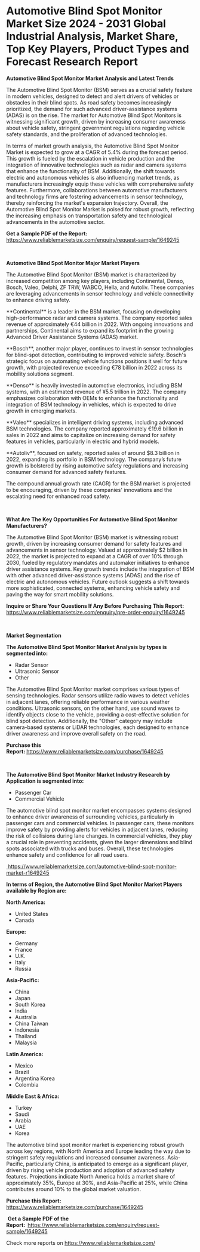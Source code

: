 <p><h1>Automotive Blind Spot Monitor Market Size 2024 - 2031 Global Industrial Analysis, Market Share, Top Key Players, Product Types and Forecast Research Report</h1></p><p><strong>Automotive Blind Spot Monitor Market Analysis and Latest Trends</strong></p>
<p><p>The Automotive Blind Spot Monitor (BSM) serves as a crucial safety feature in modern vehicles, designed to detect and alert drivers of vehicles or obstacles in their blind spots. As road safety becomes increasingly prioritized, the demand for such advanced driver-assistance systems (ADAS) is on the rise. The market for Automotive Blind Spot Monitors is witnessing significant growth, driven by increasing consumer awareness about vehicle safety, stringent government regulations regarding vehicle safety standards, and the proliferation of advanced technologies.</p><p>In terms of market growth analysis, the Automotive Blind Spot Monitor Market is expected to grow at a CAGR of 5.4% during the forecast period. This growth is fueled by the escalation in vehicle production and the integration of innovative technologies such as radar and camera systems that enhance the functionality of BSM. Additionally, the shift towards electric and autonomous vehicles is also influencing market trends, as manufacturers increasingly equip these vehicles with comprehensive safety features. Furthermore, collaborations between automotive manufacturers and technology firms are fostering advancements in sensor technology, thereby reinforcing the market's expansion trajectory. Overall, the Automotive Blind Spot Monitor Market is poised for robust growth, reflecting the increasing emphasis on transportation safety and technological advancements in the automotive sector.</p></p>
<p><strong>Get a Sample PDF of the Report:&nbsp;</strong> <a href="https://www.reliablemarketsize.com/enquiry/request-sample/1649245?utm_campaign=1996&utm_medium=2&utm_source=Github&utm_content=ia&utm_term=29122024&utm_id=automotive-blind-spot-monitor">https://www.reliablemarketsize.com/enquiry/request-sample/1649245</a></p>
<p>&nbsp;</p>
<p><strong>Automotive Blind Spot Monitor Major Market Players</strong></p>
<p><p>The Automotive Blind Spot Monitor (BSM) market is characterized by increased competition among key players, including Continental, Denso, Bosch, Valeo, Delphi, ZF TRW, WABCO, Hella, and Autoliv. These companies are leveraging advancements in sensor technology and vehicle connectivity to enhance driving safety.</p><p>**Continental** is a leader in the BSM market, focusing on developing high-performance radar and camera systems. The company reported sales revenue of approximately €44 billion in 2022. With ongoing innovations and partnerships, Continental aims to expand its footprint in the growing Advanced Driver Assistance Systems (ADAS) market.</p><p>**Bosch**, another major player, continues to invest in sensor technologies for blind-spot detection, contributing to improved vehicle safety. Bosch's strategic focus on automating vehicle functions positions it well for future growth, with projected revenue exceeding €78 billion in 2022 across its mobility solutions segment.</p><p>**Denso** is heavily invested in automotive electronics, including BSM systems, with an estimated revenue of ¥5.5 trillion in 2022. The company emphasizes collaboration with OEMs to enhance the functionality and integration of BSM technology in vehicles, which is expected to drive growth in emerging markets.</p><p>**Valeo** specializes in intelligent driving systems, including advanced BSM technologies. The company reported approximately €19.6 billion in sales in 2022 and aims to capitalize on increasing demand for safety features in vehicles, particularly in electric and hybrid models.</p><p>**Autoliv**, focused on safety, reported sales of around $8.3 billion in 2022, expanding its portfolio in BSM technology. The company’s future growth is bolstered by rising automotive safety regulations and increasing consumer demand for advanced safety features.</p><p>The compound annual growth rate (CAGR) for the BSM market is projected to be encouraging, driven by these companies' innovations and the escalating need for enhanced road safety.</p></p>
<p>&nbsp;</p>
<p><strong>What Are The Key Opportunities For Automotive Blind Spot Monitor Manufacturers?</strong></p>
<p><p>The Automotive Blind Spot Monitor (BSM) market is witnessing robust growth, driven by increasing consumer demand for safety features and advancements in sensor technology. Valued at approximately $2 billion in 2022, the market is projected to expand at a CAGR of over 10% through 2030, fueled by regulatory mandates and automaker initiatives to enhance driver assistance systems. Key growth trends include the integration of BSM with other advanced driver-assistance systems (ADAS) and the rise of electric and autonomous vehicles. Future outlook suggests a shift towards more sophisticated, connected systems, enhancing vehicle safety and paving the way for smart mobility solutions.</p></p>
<p><strong>Inquire or Share Your Questions If Any Before Purchasing This Report:</strong> <a href="https://www.reliablemarketsize.com/enquiry/pre-order-enquiry/1649245?utm_campaign=1996&utm_medium=2&utm_source=Github&utm_content=ia&utm_term=29122024&utm_id=automotive-blind-spot-monitor">https://www.reliablemarketsize.com/enquiry/pre-order-enquiry/1649245</a></p>
<p>&nbsp;</p>
<p><strong>Market Segmentation</strong></p>
<p><strong>The Automotive Blind Spot Monitor Market Analysis by types is segmented into:</strong></p>
<p><ul><li>Radar Sensor</li><li>Ultrasonic Sensor</li><li>Other</li></ul></p>
<p><p>The Automotive Blind Spot Monitor market comprises various types of sensing technologies. Radar sensors utilize radio waves to detect vehicles in adjacent lanes, offering reliable performance in various weather conditions. Ultrasonic sensors, on the other hand, use sound waves to identify objects close to the vehicle, providing a cost-effective solution for blind spot detection. Additionally, the "Other" category may include camera-based systems or LiDAR technologies, each designed to enhance driver awareness and improve overall safety on the road.</p></p>
<p><strong>Purchase this Report:&nbsp;</strong><a href="https://www.reliablemarketsize.com/purchase/1649245?utm_campaign=1996&utm_medium=2&utm_source=Github&utm_content=ia&utm_term=29122024&utm_id=automotive-blind-spot-monitor">https://www.reliablemarketsize.com/purchase/1649245</a></p>
<p>&nbsp;</p>
<p><strong>The Automotive Blind Spot Monitor Market Industry Research by Application is segmented into:</strong></p>
<p><ul><li>Passenger Car</li><li>Commercial Vehicle</li></ul></p>
<p><p>The automotive blind spot monitor market encompasses systems designed to enhance driver awareness of surrounding vehicles, particularly in passenger cars and commercial vehicles. In passenger cars, these monitors improve safety by providing alerts for vehicles in adjacent lanes, reducing the risk of collisions during lane changes. In commercial vehicles, they play a crucial role in preventing accidents, given the larger dimensions and blind spots associated with trucks and buses. Overall, these technologies enhance safety and confidence for all road users.</p></p>
<p><a href="https://www.reliablemarketsize.com/automotive-blind-spot-monitor-market-r1649245?utm_campaign=1996&utm_medium=2&utm_source=Github&utm_content=ia&utm_term=29122024&utm_id=automotive-blind-spot-monitor">&nbsp;https://www.reliablemarketsize.com/automotive-blind-spot-monitor-market-r1649245</a></p>
<p><strong>In terms of Region, the Automotive Blind Spot Monitor Market Players available by Region are:</strong></p>
<p>
    <p> <strong> North America: </strong>
        <ul>
            <li>United States</li>
            <li>Canada</li>
        </ul>
        </p> 
    <p> <strong> Europe: </strong>
        <ul>
            <li>Germany</li>
            <li>France</li>
            <li>U.K.</li>
            <li>Italy</li>
            <li>Russia</li>
        </ul>
        </p> 
    <p> <strong> Asia-Pacific: </strong>
        <ul>
            <li>China</li>
            <li>Japan</li>
            <li>South Korea</li>
            <li>India</li>
            <li>Australia</li>
            <li>China Taiwan</li>
            <li>Indonesia</li>
            <li>Thailand</li>
            <li>Malaysia</li>
        </ul>
        </p> 
    <p> <strong> Latin America: </strong>
        <ul>
            <li>Mexico</li>
            <li>Brazil</li>
            <li>Argentina Korea</li>
            <li>Colombia</li>
        </ul>
        </p> 
    <p> <strong> Middle East & Africa: </strong>
        <ul>
            <li>Turkey</li>
            <li>Saudi</li>
            <li>Arabia</li>
            <li>UAE</li>
            <li>Korea</li>
        </ul>
    </p>
    </p>
<p><p>The automotive blind spot monitor market is experiencing robust growth across key regions, with North America and Europe leading the way due to stringent safety regulations and increased consumer awareness. Asia-Pacific, particularly China, is anticipated to emerge as a significant player, driven by rising vehicle production and adoption of advanced safety features. Projections indicate North America holds a market share of approximately 35%, Europe at 30%, and Asia-Pacific at 25%, while China contributes around 10% to the global market valuation.</p></p>
<p><strong>Purchase this Report: </strong><a href="https://www.reliablemarketsize.com/purchase/1649245?utm_campaign=1996&utm_medium=2&utm_source=Github&utm_content=ia&utm_term=29122024&utm_id=automotive-blind-spot-monitor">https://www.reliablemarketsize.com/purchase/1649245</a></p>
<p>&nbsp;<strong>Get a Sample PDF of the Report:&nbsp;&nbsp;</strong><a href="https://www.reliablemarketsize.com/enquiry/request-sample/1649245?utm_campaign=1996&utm_medium=2&utm_source=Github&utm_content=ia&utm_term=29122024&utm_id=automotive-blind-spot-monitor">https://www.reliablemarketsize.com/enquiry/request-sample/1649245</a></p>
<p><strong></strong></p>
<p>Check more reports on <a href="https://www.reliablemarketsize.com/?utm_campaign=1996&utm_medium=2&utm_source=Github&utm_content=ia&utm_term=29122024&utm_id=automotive-blind-spot-monitor">https://www.reliablemarketsize.com/</a></p>
